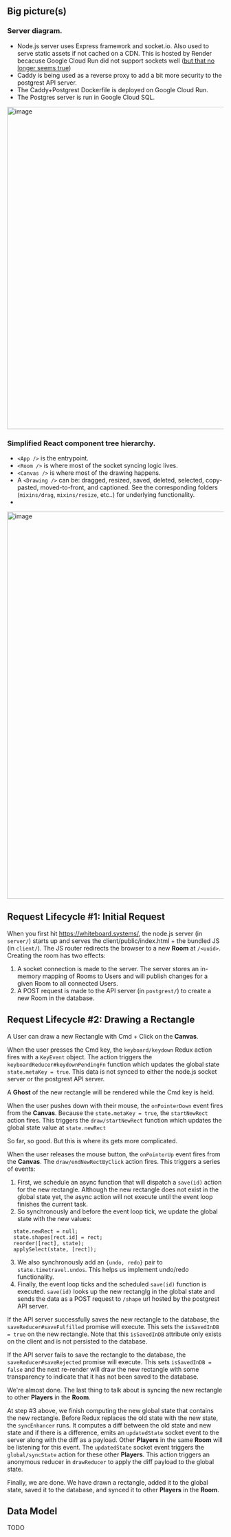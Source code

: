 ## Big picture(s)
### Server diagram.
- Node.js server uses Express framework and socket.io. Also used to serve static assets if not cached on a CDN. This is hosted by Render becacuse Google Cloud Run did not support sockets well ([but that no longer seems true](https://cloud.google.com/run))
- Caddy is being used as a reverse proxy to add a bit more security to the postgrest API server.
- The Caddy+Postgrest Dockerfile is deployed on Google Cloud Run.
- The Postgres server is run in Google Cloud SQL.

<img width="749" alt="image" src="https://user-images.githubusercontent.com/1903527/194800238-567ac336-f3e3-42b2-a504-bc7c255fe440.png">

### Simplified React component tree hierarchy.
- `<App />` is the entrypoint.
- `<Room />` is where most of the socket syncing logic lives.
- `<Canvas />` is where most of the drawing happens.
- A `<Drawing />` can be: dragged, resized, saved, deleted, selected, copy-pasted, moved-to-front, and captioned. See the corresponding folders (`mixins/drag`, `mixins/resize`, etc..) for underlying functionality. 
- 
<img width="900" alt="image" src="https://user-images.githubusercontent.com/1903527/194800687-845d961c-ab11-42e5-a14c-2fccc8e94a8d.png">


## Request Lifecycle #1: Initial Request
When you first hit https://whiteboard.systems/, the node.js server (in `server/`) starts up and serves the client/public/index.html + the bundled JS (in `client/`).
The JS router redirects the browser to a new **Room** at `/<uuid>`. Creating the room has two effects:
1. A socket connection is made to the server. The server stores an in-memory mapping of Rooms to Users and will publish changes for a given Room to all connected Users.
2. A POST request is made to the API server (in `postgrest/`) to create a new Room in the database. 

## Request Lifecycle #2: Drawing a Rectangle
A User can draw a new Rectangle with Cmd + Click on the **Canvas**.

When the user presses the Cmd key, the `keyboard/keydown` Redux action fires with a `KeyEvent` object. The action triggers the `keyboardReducer#keydownPendingFn` function which updates the global state `state.metaKey = true`. This data is not synced to either the node.js socket server or the postgrest API server.

A **Ghost** of the new rectangle will be rendered while the Cmd key is held.

When the user pushes down with their mouse, the `onPointerDown` event fires from the **Canvas**. Because the `state.metaKey = true`, the `startNewRect` action fires. This triggers the `draw/startNewRect` function which updates the global state value at `state.newRect`

So far, so good. But this is where its gets more complicated.

When the user releases the mouse button, the `onPointerUp` event fires from the **Canvas**. The `draw/endNewRectByClick` action fires. This triggers a series of events:
1. First, we schedule an async function that will dispatch a `save(id)` action for the new rectangle. Although the new rectangle does not exist in the global state yet, the async action will not execute until the event loop finishes the current task.
2. So synchronously and before the event loop tick, we update the global state with the new values:
```
  state.newRect = null;
  state.shapes[rect.id] = rect;
  reorder([rect], state);
  applySelect(state, [rect]);
```
3. We also synchronously add an `{undo, redo}` pair to `state.timetravel.undos`. This helps us implement undo/redo functionality.
4. Finally, the event loop ticks and the scheduled `save(id)` function is executed. `save(id)` looks up the new rectanglg in the global state and sends the data as a POST request to `/shape` url hosted by the postgrest API server.

If the API server successfully saves the new rectangle to the database, the `saveReducer#saveFulfilled` promise will execute. This sets the `isSavedInDB = true` on the new rectangle. Note that this `isSavedInDB` attribute only exists on the client and is not persisted to the database.

If the API server fails to save the rectangle to the database, the `saveReducer#saveRejected` promise will execute. This sets `isSavedInDB = false` and the next re-render will draw the new rectangle with some transparency to indicate that it has not been saved to the database.

We're almost done. The last thing to talk about is syncing the new rectangle to other **Players** in the **Room**.

At step #3 above, we finish computing the new global state that contains the new rectangle. Before Redux replaces the old state with the new state, the `syncEnhancer` runs. It computes a diff between the old state and new state and if there is a difference, emits an `updatedState` socket event to the server along with the diff as a payload. Other **Players** in the same **Room** will be listening for this event. The `updatedState` socket event triggers the `global/syncState` action for these other **Players**. This action triggers an anonymous reducer in `drawReducer` to apply the diff payload to the global state.

Finally, we are done. We have drawn a rectangle, added it to the global state, saved it to the database, and synced it to other **Players** in the **Room**.

## Data Model
TODO
